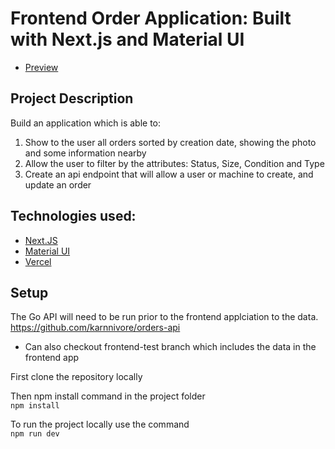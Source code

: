 # Frontend Order Application: Built with Next.js and Material UI
* [Preview](https://orders-frontend.vercel.app/)
## Project Description
Build an application which is able to:
1. Show to the user all orders sorted by creation date, showing the photo and some information nearby
2. Allow the user to filter by the attributes: Status, Size, Condition and Type
3. Create an api endpoint that will allow a user or machine to create, and update an order

## Technologies used:
* [Next.JS](https://nextjs.org/)
* [Material UI](https://mui.com/)
* [Vercel](https://vercel.com/)

## Setup
The Go API will need to be run prior to the frontend applciation to the data.
https://github.com/karnnivore/orders-api

* Can also checkout frontend-test branch which includes the data in the frontend app

First clone the repository locally

Then npm install command in the project folder  
```npm install```

To run the project locally use the command  
```npm run dev```
